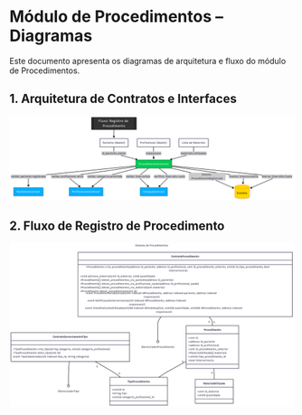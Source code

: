 # Módulo de Procedimentos – Diagramas

Este documento apresenta os diagramas de arquitetura e fluxo do módulo de Procedimentos.

## 1. Arquitetura de Contratos e Interfaces

![Arquitetura de Contratos](./architecture_diagram_contracts.png)

## 2. Fluxo de Registro de Procedimento

![Fluxo de Registro](./flow_diagram_record_procedure.png)

